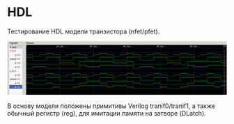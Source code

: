 # HDL

Тестирование HDL модели транзистора (nfet/pfet).

![fet_model](/imgstore/fet_model.png)

В основу модели положены примитивы Verilog tranif0/tranif1, а также обычный регистр (reg), для имитации памяти на затворе (DLatch).
